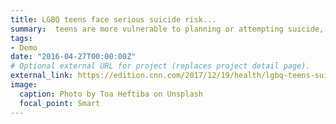 ```yaml
---
title: LGBQ teens face serious suicide risk...
summary:  teens are more vulnerable to planning or attempting suicide, according to a research letter published ...
tags:
- Demo
date: "2016-04-27T00:00:00Z"
# Optional external URL for project (replaces project detail page).
external_link: https://edition.cnn.com/2017/12/19/health/lgbq-teens-suicide-risk-study/index.html
image:
  caption: Photo by Toa Heftiba on Unsplash
  focal_point: Smart
---
```

